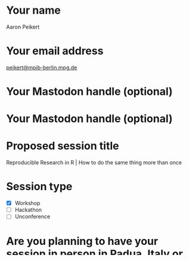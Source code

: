 # Your name

Aaron Peikert

# Your email address

peikert@mpib-berlin.mpg.de

# Your Mastodon handle (optional)

# Your Mastodon handle (optional)

# Proposed session title

Reproducible Research in R | How to do the same thing more than once

# Session type

- [X] Workshop
- [ ] Hackathon
- [ ] Unconference

# Are you planning to have your session in person in Padua, Italy or remotely in the virtual format?

- [X] in-person
- [ ] remote

# Abstract

*Please provide a brief (\~150 words) abstract/description of your proposed session*

<!--AP: Thats short. Make use of `wordcountaddin::text_stats_chr`.-->
<!--AP: Current wordcount is 144.-->

Reproducibility represents a key challenge for making one owns work accessible and easily understandable for others—but achieving this goal is not easy.
Often, researchers must invest considerable efforts finding out what the end goal of such a reproducible workflow can look like, and how they can acquire the skills to get there.
This workshop gives an overview of how to create reproducible data analyses in R (and beyond).
Specifically, this workshop will showcase one way to automate the entire process from raw data to publishable manuscripts in a pre-set online environment.
This automation combines dynamic document generation (via R Markdown), version control (via Git), workflow orchestration (via Make) and software management (via Docker).
All these tools and, therefore, the entire automatic reproduction of results are available on any machine with Docker installed.
The resulting workflow is, hence, highly transferable across machines and time.

# Hackathon Endproduct

*If your session is a hackathon, what is your end product? Hacks should have a clear “deliverable”—a project or product you are making progress on. If you session is intended as a discussion or brainstorming session, consider submitting it as an unconference instead.*

# Diversity and Inclusion

*How will the session leaders’ content foster diversity & inclusion (e.g., who will present, who will it serve) and how will that improve the science? Note that this response will be used in advertising your session.*

The workshops principle goal is to make research materials more widely available and reusable by others. As such, the presented workflow can help to foster truly cumulative and collaborative science, by allowing researchers of different backgrounds to build up on each other’s work. We therefore hope to promote the implementation of reproducible workflows also among researchers with limited expertise in the field, to advance transparent science. We expect that this workshop will be particularly helpful for early career researchers who seek to establish sound routines for their scientific work. However, more senior researchers that would like to expand their hands-on knowledge on how to implement such a workflow should profit likewise. 
We ourselves commit to Berlin Code of Conduct and ask participants to do likewise.
We ourselfs commit to [Berlin Code of Conduct](https://berlincodeofconduct.org) and ask participants to do likewise.

# Pre-requisite

*Please note any pre-requisite knowledge/expertise you will expect from attendees or indicate that no prior experience is needed. This information is very useful for attendees as they decide what to attend, ie., is a session most appropriate for someone who already has experience with a topic or is brand new to it?*

This workshop was successfully completed by researchers who never coded before, however, we expect the most benefit for researchers with the following background:
Participants regularly work with R Studio and are somewhat familiar with R Markdown or Jupyter.
Ideally, they have tried their hand at Git before (whether successful or not does not really matter).


# Theme

*Please classify your session as the theme it fits best in:*

  - [ ] Pedagogy/curriculum/mentoring: content related to educating students
  - [X] Skills: content providing training in particular skills or techniques
  - [ ] Incentives/culture: content related to the incentive structure of science, culture, and norms of science
  - [ ] Logistics/tools: content related to creation or refinement of new tools, databases, and methods
  - [ ] Other

# How would you like to conduct this session?

  - [X] Fully synchronously
  - [ ] Synchronously + ramp-up (e.g., attendees have something to watch ahead of time, hack materials open early, plus a synchronous session)
  - [ ] Fully asynchronously

# If accepted, how long would your session be?

  - [X] 3h
  - [ ] 1.5h
  - [ ] Sonstiges

# Do you have any co-leads for this session?

*This can be a great opportunity to introduce diverse perspectives to the conference and pass on skills to each other. For example, if you are a faculty member, consider inviting a graduate student or post-doc to help you lead the session. If you already have co-leaders in mind, please write their names and e-mails below. The Program Committee also will be happy to help you identify potential co-leaders.*

Elisa Buchberger <buchberger@mpib-berlin.mpg.de>

We welcome suggestions for other co-leaders to broaden the perspective to people without background in methods/neuroimaging and/or with less privilege.



# Time

*What times of day (in Padua time, GMT+1) are you generally able to present/attend if you were to present remotely? (The time zone converter https://www.worldtimebuddy.com/ may be useful). Having more flexible presenting hours will facilitate more global engagement. We will use these time preferences for our online programming and in case in-person presenters have to switch to a remote format.*

anytime

# Zoom

*For virtual sessions: Do you or one of your co-leads have a Zoom pro account that enables you to host meetings longer than 40 minutes? (Note that if you do not, we will be happy to set up the space for you).*

  - [X] Yes, I am able to host my own space
  - [ ] No, I would like to use a SIPS-maintained space
  - [ ] Unsure

# Any other comments about this proposal we should be aware of?

We have plenty experience with synchronous workshops but are thinking about doing some parts self-paced to accommodate more experience levels.
To figure this out we, will give the workshop internally to participants of different experience levels.
Combining synchronous and asynchronous parts would open the possibility for doing this workshop hybrid, if we have another facilitator, to pay appropriate attention to everyone.

